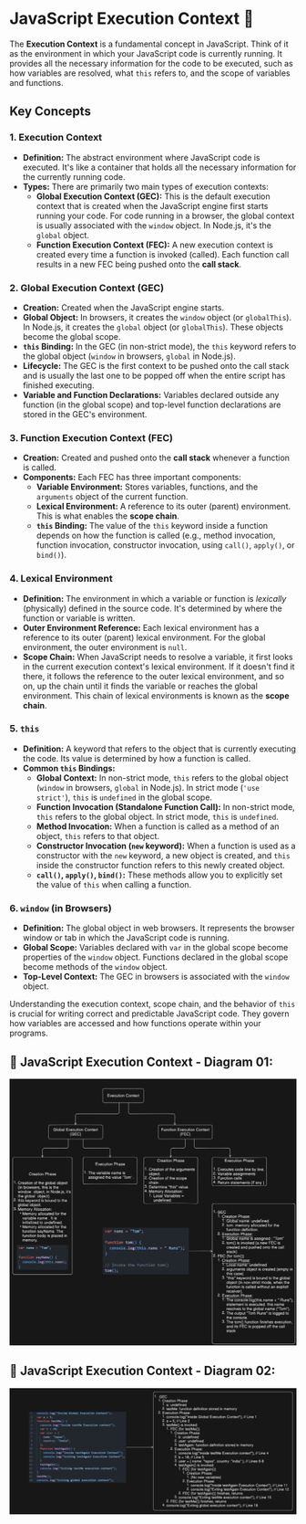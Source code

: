 # JavaScript Execution Context 🧠

The **Execution Context** is a fundamental concept in JavaScript. Think of it as the environment in which your JavaScript code is currently running. It provides all the necessary information for the code to be executed, such as how variables are resolved, what `this` refers to, and the scope of variables and functions.

## Key Concepts

### 1. Execution Context

* **Definition:** The abstract environment where JavaScript code is executed. It's like a container that holds all the necessary information for the currently running code.
* **Types:** There are primarily two main types of execution contexts:
    * **Global Execution Context (GEC):** This is the default execution context that is created when the JavaScript engine first starts running your code. For code running in a browser, the global context is usually associated with the `window` object. In Node.js, it's the `global` object.
    * **Function Execution Context (FEC):** A new execution context is created every time a function is invoked (called). Each function call results in a new FEC being pushed onto the **call stack**.

### 2. Global Execution Context (GEC)

* **Creation:** Created when the JavaScript engine starts.
* **Global Object:** In browsers, it creates the `window` object (or `globalThis`). In Node.js, it creates the `global` object (or `globalThis`). These objects become the global scope.
* **`this` Binding:** In the GEC (in non-strict mode), the `this` keyword refers to the global object (`window` in browsers, `global` in Node.js).
* **Lifecycle:** The GEC is the first context to be pushed onto the call stack and is usually the last one to be popped off when the entire script has finished executing.
* **Variable and Function Declarations:** Variables declared outside any function (in the global scope) and top-level function declarations are stored in the GEC's environment.

### 3. Function Execution Context (FEC)

* **Creation:** Created and pushed onto the **call stack** whenever a function is called.
* **Components:** Each FEC has three important components:
    * **Variable Environment:** Stores variables, functions, and the `arguments` object of the current function.
    * **Lexical Environment:** A reference to its outer (parent) environment. This is what enables the **scope chain**.
    * **`this` Binding:** The value of the `this` keyword inside a function depends on how the function is called (e.g., method invocation, function invocation, constructor invocation, using `call()`, `apply()`, or `bind()`).

### 4. Lexical Environment

* **Definition:** The environment in which a variable or function is *lexically* (physically) defined in the source code. It's determined by where the function or variable is written.
* **Outer Environment Reference:** Each lexical environment has a reference to its outer (parent) lexical environment. For the global environment, the outer environment is `null`.
* **Scope Chain:** When JavaScript needs to resolve a variable, it first looks in the current execution context's lexical environment. If it doesn't find it there, it follows the reference to the outer lexical environment, and so on, up the chain until it finds the variable or reaches the global environment. This chain of lexical environments is known as the **scope chain**.

### 5. `this`

* **Definition:** A keyword that refers to the object that is currently executing the code. Its value is determined by how a function is called.
* **Common `this` Bindings:**
    * **Global Context:** In non-strict mode, `this` refers to the global object (`window` in browsers, `global` in Node.js). In strict mode (`'use strict'`), `this` is `undefined` in the global scope.
    * **Function Invocation (Standalone Function Call):** In non-strict mode, `this` refers to the global object. In strict mode, `this` is `undefined`.
    * **Method Invocation:** When a function is called as a method of an object, `this` refers to that object.
    * **Constructor Invocation (`new` keyword):** When a function is used as a constructor with the `new` keyword, a new object is created, and `this` inside the constructor function refers to this newly created object.
    * **`call()`, `apply()`, `bind()`:** These methods allow you to explicitly set the value of `this` when calling a function.

### 6. `window` (in Browsers)

* **Definition:** The global object in web browsers. It represents the browser window or tab in which the JavaScript code is running.
* **Global Scope:** Variables declared with `var` in the global scope become properties of the `window` object. Functions declared in the global scope become methods of the `window` object.
* **Top-Level Context:** The GEC in browsers is associated with the `window` object.

Understanding the execution context, scope chain, and the behavior of `this` is crucial for writing correct and predictable JavaScript code. They govern how variables are accessed and how functions operate within your programs.

## 🧩 JavaScript Execution Context - Diagram 01:

![JavaScript Execution Context](./assets/js-execution-context-diagram-01.png)

## 🧩 JavaScript Execution Context - Diagram 02:

![JavaScript Execution Context](./assets/js-execution-context-diagram-02.png)

